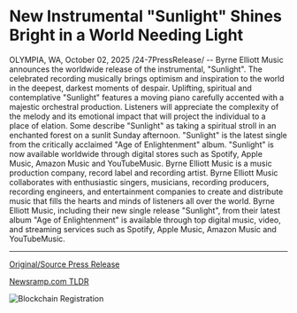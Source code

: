 # New Instrumental "Sunlight" Shines Bright in a World Needing Light

OLYMPIA, WA, October 02, 2025 /24-7PressRelease/ -- Byrne Elliott Music announces the worldwide release of the instrumental, "Sunlight". The celebrated recording musically brings optimism and inspiration to the world in the deepest, darkest moments of despair.  Uplifting, spiritual and contemplative "Sunlight" features a moving piano carefully accented with a majestic orchestral production. Listeners will appreciate the complexity of the melody and its emotional impact that will project the individual to a place of elation. Some describe "Sunlight" as taking a spiritual stroll in an enchanted forest on a sunlit Sunday afternoon.  "Sunlight" is the latest single from the critically acclaimed "Age of Enlightenment" album. "Sunlight" is now available worldwide through digital stores such as Spotify, Apple Music, Amazon Music and YouTubeMusic.  Byrne Elliott Music is a music production company, record label and recording artist. Byrne Elliott Music collaborates with enthusiastic singers, musicians, recording producers, recording engineers, and entertainment companies to create and distribute music that fills the hearts and minds of listeners all over the world. Byrne Elliott Music, including their new single release "Sunlight", from their latest album "Age of Enlightenment" is available through top digital music, video, and streaming services such as Spotify, Apple Music, Amazon Music and YouTubeMusic. 

---

[Original/Source Press Release](https://www.24-7pressrelease.com/press-release/527345/new-instrumental-sunlight-shines-bright-in-a-world-needing-light)
                    

[Newsramp.com TLDR](https://newsramp.com/curated-news/byrne-elliott-music-releases-uplifting-single-sunlight-worldwide/48728b065a7add21e7cce6a88f2dffcc) 

 

 



![Blockchain Registration](https://cdn.newsramp.app/24-7PressRelease/qrcode/2510/2/pitapicoyuiO.webp)